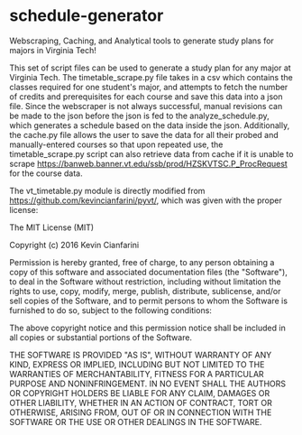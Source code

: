 # schedule-generator
Webscraping, Caching, and Analytical tools to generate study plans for majors in Virginia Tech!

This set of script files can be used to generate a study plan for any major at Virginia Tech. The timetable_scrape.py file takes in a csv which contains the classes required for one student's major, and attempts to fetch the number of credits and prerequisites for each course and save this data into a json file. Since the webscraper is not always successful, manual revisions can be made to the json before the json is fed to the analyze_schedule.py, which generates a schedule based on the data inside the json. Additionally, the cache.py file allows the user to save the data for all their probed and manually-entered courses so that upon repeated use, the timetable_scrape.py script can also retrieve data from cache if it is unable to scrape https://banweb.banner.vt.edu/ssb/prod/HZSKVTSC.P_ProcRequest for the course data.

The vt_timetable.py module is directly modified from https://github.com/kevincianfarini/pyvt/, which was given with the proper license:

The MIT License (MIT)

Copyright (c) 2016 Kevin Cianfarini

Permission is hereby granted, free of charge, to any person obtaining a copy of this software and associated documentation files (the "Software"), to deal in the Software without restriction, including without limitation the rights to use, copy, modify, merge, publish, distribute, sublicense, and/or sell copies of the Software, and to permit persons to whom the Software is furnished to do so, subject to the following conditions:

The above copyright notice and this permission notice shall be included in all copies or substantial portions of the Software.

THE SOFTWARE IS PROVIDED "AS IS", WITHOUT WARRANTY OF ANY KIND, EXPRESS OR IMPLIED, INCLUDING BUT NOT LIMITED TO THE WARRANTIES OF MERCHANTABILITY, FITNESS FOR A PARTICULAR PURPOSE AND NONINFRINGEMENT. IN NO EVENT SHALL THE AUTHORS OR COPYRIGHT HOLDERS BE LIABLE FOR ANY CLAIM, DAMAGES OR OTHER LIABILITY, WHETHER IN AN ACTION OF CONTRACT, TORT OR OTHERWISE, ARISING FROM, OUT OF OR IN CONNECTION WITH THE SOFTWARE OR THE USE OR OTHER DEALINGS IN THE SOFTWARE.
